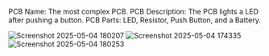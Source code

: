PCB Name: The most complex PCB.
PCB Description: The PCB lights a LED after pushing a button.
PCB Parts: LED, Resistor, Push Button, and a Battery.

![Screenshot 2025-05-04 180207](https://github.com/user-attachments/assets/7302156b-dcf9-4bd3-9142-d1dbbd369bfa)
![Screenshot 2025-05-04 174335](https://github.com/user-attachments/assets/be63501a-217c-462a-bf46-a45e9a965397)
![Screenshot 2025-05-04 180253](https://github.com/user-attachments/assets/ce45a67c-04e4-4fc7-9f74-e2eafc628537)
